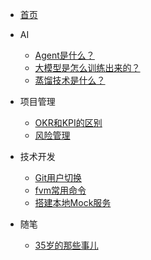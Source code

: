 * [首页](/)

* AI
  * [Agent是什么？](docs/articles/ai/1-Agent.md)
  * [大模型是怎么训练出来的？](docs/articles/ai/2-LargeModel.md)
  * [蒸馏技术是什么？](docs/articles/ai/3-蒸馏技术.md)

* 项目管理
  * [OKR和KPI的区别](docs/articles/life/2-OKR&KPI.md)
  * [风险管理](docs/articles/management/risk-management.md)

* 技术开发
  * [Git用户切换](docs/articles/tech/user-switch.md)
  * [fvm常用命令](docs/articles/tech/2-fvm常用命令.md)
  * [搭建本地Mock服务](docs/articles/tech/3-mockServer.md)
* 随笔
  * [35岁的那些事儿](docs/articles/life/1-35.md)
  

